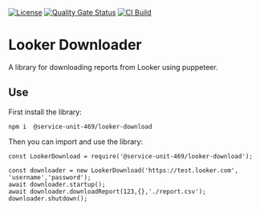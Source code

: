 [![License](https://img.shields.io/badge/License-Apache_2.0-blue.svg)](https://opensource.org/licenses/Apache-2.0) [![Quality Gate Status](https://sonarcloud.io/api/project_badges/measure?project=Service-Unit-469_looker-download&metric=alert_status)](https://sonarcloud.io/summary/new_code?id=Service-Unit-469_looker-download) [![CI Build](https://github.com/Service-Unit-469/looker-download/actions/workflows/build.yml/badge.svg)](https://github.com/Service-Unit-469/looker-download/actions/workflows/build.yml)

# Looker Downloader

A library for downloading reports from Looker using puppeteer.

## Use

First install the library:

    npm i  @service-unit-469/looker-download

Then you can import and use the library:

    const LookerDownload = require('@service-unit-469/looker-download');

    const downloader = new LookerDownload('https://test.looker.com', 'username','password');
    await downloader.startup();
    await downloader.downloadReport(123,{},'./report.csv');
    downloader.shutdown();

